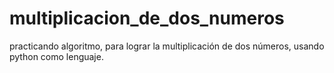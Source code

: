 # multiplicacion_de_dos_numeros
practicando algoritmo, para lograr la multiplicación de dos números, usando python como lenguaje.
